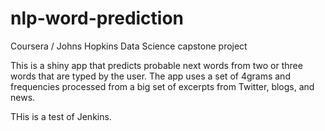 nlp-word-prediction
===================

Coursera / Johns Hopkins Data Science capstone project

This is a shiny app that predicts probable next words from two or three words
that are typed by the user.
The app uses a set of 4grams and frequencies processed from a big set of
 excerpts from Twitter, blogs, and news.

THis is a test of Jenkins.